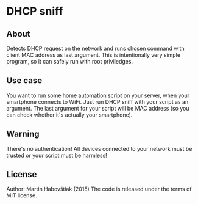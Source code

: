 DHCP sniff
==========

About
-----

Detects DHCP request on the network and runs chosen command with client MAC address as last argument. This is intentionally very simple program, so it can safely run with root priviledges.

Use case
--------

You want to run some home automation script on your server, when your smartphone connects to WiFi. Just run DHCP sniff with your script as an argument. The last argument for your script will be MAC address (so you can check whether it's actually your smartphone).

Warning
-------

There's no authentication! All devices connected to your network must be trusted or your script must be harmless!

License
-------

Author: Martin Habovštiak (2015)
The code is released under the terms of MIT license.
